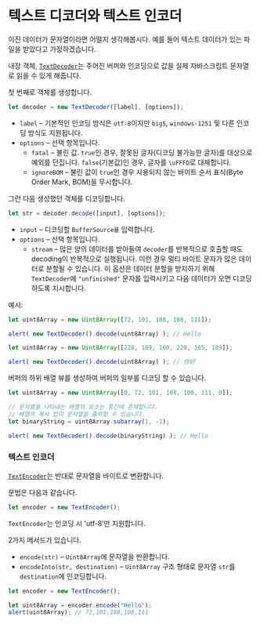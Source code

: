텍스트 디코더와 텍스트 인코더
===========================

이진 데이터가 문자열이라면 어떨지 생각해봅시다. 예를 들어 텍스트 데이터가 있는 파일을 받았다고 가정하겠습니다.

내장 객체, [`TextDecoder`](https://encoding.spec.whatwg.org/#interface-textdecoder)는 주어진 버퍼와 인코딩으로 값을 실제 자바스크립트 문자열로 읽을 수 있게 해줍니다.

첫 번째로 객체를 생성합니다.
```javascript
let decoder = new TextDecoder([label], [options]);
```

- `label` – 기본적인 인코딩 방식은 `utf-8`이지만 `big5`, `windows-1251` 및 다른 인코딩 방식도 지원됩니다.
- `options` – 선택 항목입니다.
  - `fatal` – 불린 값. `true`인 경우, 잘못된 글자(디코딩 불가능한 글자)를 대상으로 예외를 던집니다. `false`(기본값)인 경우, 글자를 `\uFFFD`로 대체합니다.
  - `ignoreBOM` – 불린 값이 `true`인 경우 사용되지 않는 바이트 순서 표식(Byte Order Mark, BOM)을 무시합니다.

그런 다음 생성했던 객체를 디코딩합니다.
```javascript
let str = decoder.decode([input], [options]);
```

- `input` – 디코딩할 `BufferSource를` 입력합니다.
- `options` – 선택 항목입니다.
  - `stream` – 많은 양의 데이터를 받아들여 `decoder`를 반복적으로 호출할 때도 decoding이 반복적으로 실행됩니다. 이런 경우 멀티 바이트 문자가 많은 데이터로 분할될 수 있습니다. 이 옵션은 데이터 분할을 방지하기 위해 `TextDecoder`에 `"unfinished"` 문자를 입력시키고 다음 데이터가 오면 디코딩하도록 지시합니다.

예시:
```javascript
let uint8Array = new Uint8Array([72, 101, 108, 108, 111]);

alert( new TextDecoder().decode(uint8Array) ); // Hello
```
```javascript
let uint8Array = new Uint8Array([228, 189, 160, 229, 165, 189]);

alert( new TextDecoder().decode(uint8Array) ); // 你好
```

버퍼의 하위 배열 뷰를 생성하여 버퍼의 일부를 디코딩 할 수 있습니다.
```javascript
let uint8Array = new Uint8Array([0, 72, 101, 108, 108, 111, 0]);

// 문자열을 나타내는 배열의 요소는 중간에 존재합니다.
// 배열의 복사 없이 문자열을 출력할 수 있습니다.
let binaryString = uint8Array.subarray(1, -1);

alert( new TextDecoder().decode(binaryString) ); // Hello
```

### 텍스트 인코더
[`TextEncoder`](https://encoding.spec.whatwg.org/#interface-textencoder)는 반대로 문자열을 바이트로 변환합니다.

문법은 다음과 같습니다.
```javascript
let encoder = new TextEncoder();
```

`TextEncoder`는 인코딩 시 'utf-8’만 지원합니다.

2가지 메서드가 있습니다.
- `encode(str)` – `Uint8Array`에 문자열을 반환합니다.
- `encodeInto(str, destination)` – `Uint8Array` 구조 형태로 문자열 `str`를 `destination`에 인코딩합니다.
```javascript
let encoder = new TextEncoder();

let uint8Array = encoder.encode("Hello");
alert(uint8Array); // 72,101,108,108,111
```
